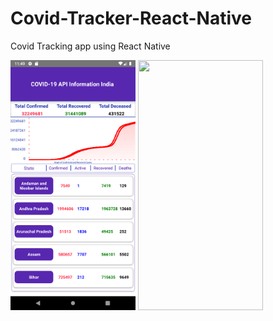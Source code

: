 # Covid-Tracker-React-Native
Covid Tracking app using React Native

<img src="https://github.com/Harikrishnan24/Covid-Tracker-React-Native/blob/main/assets/Screenshot_1635229145.png" height="400" width="200" />
<img src="https://github.com/Harikrishnan24/Covid-Tracker-React-Native/blob/main/assets/Screenshot_1635229146.png" height="400" width="200" />

